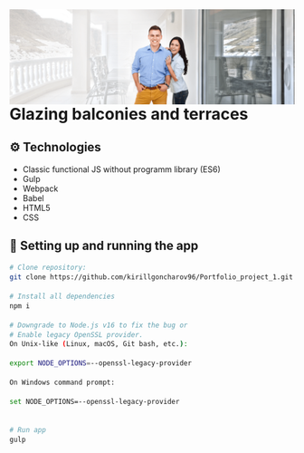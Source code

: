<img align="left" src="src/assets/img/main/bg.png" atl="preview"/>

# Glazing balconies and terraces


## ⚙ Technologies
-  Classic functional JS without programm library (ES6)
-  Gulp
-  Webpack
-  Babel
-  HTML5
-  CSS

## 🔌 Setting up and running the app

```bash
# Clone repository:
git clone https://github.com/kirillgoncharov96/Portfolio_project_1.git

# Install all dependencies
npm i

# Downgrade to Node.js v16 to fix the bug or
# Enable legacy OpenSSL provider.
On Unix-like (Linux, macOS, Git bash, etc.):

export NODE_OPTIONS=--openssl-legacy-provider

On Windows command prompt:

set NODE_OPTIONS=--openssl-legacy-provider


# Run app
gulp
```
